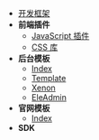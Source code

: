 * [开发框架](framework/)
* **前端插件**
  * [JavaScript 插件](framework/javascript-plugins.md)
  * [CSS 库](framework/css-library.md)
* **后台模板**
  * [Index <i class="ri-rocket-line"></i>](framework/后台模板/)
  * [Template](framework/后台模板/Tpl.md "Template")
  * [Xenon](framework/后台模板/Xenon.md "Xenon")
  * [EleAdmin](framework/后台模板/EleAdmin.md "EleAdmin")
* **官网模板**
  * [Index <i class="ri-rocket-line"></i>](framework/official-website)
* **SDK**
